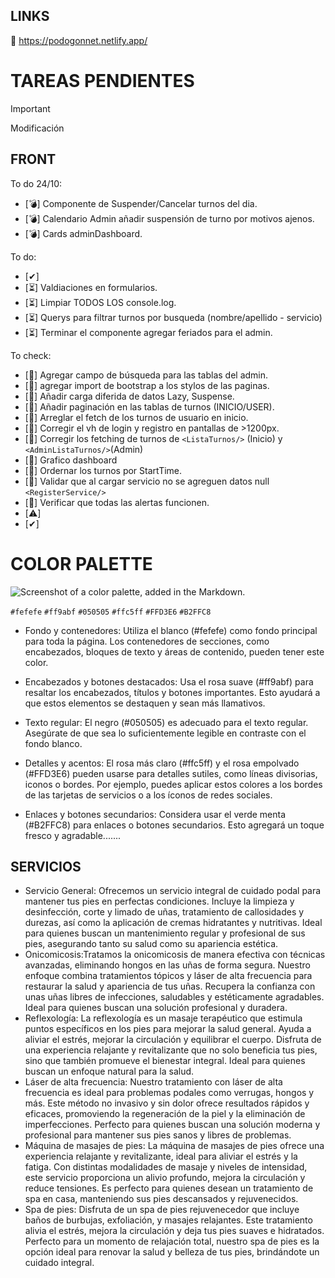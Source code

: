 ## LINKS

🔗 https://podogonnet.netlify.app/

# TAREAS PENDIENTES

> [!IMPORTANT]
> Modificación

## FRONT
To do 24/10:
- [💣] Componente de Suspender/Cancelar turnos del dia.
- [💣] Calendario Admin añadir suspensión de turno por motivos ajenos.
- [💣] Cards adminDashboard.

To do:
- [✔]
- [⏳] Valdiaciones en formularios.
- [⏳] Limpiar TODOS LOS console.log.
- [⏳] Querys para filtrar turnos por busqueda (nombre/apellido - servicio)
- [⏳] Terminar el componente agregar feriados para el admin.


To check:
- [📌] Agregar campo de búsqueda para las tablas del admin.
- [📌] agregar import de bootstrap a los stylos de las paginas.
- [📌] Añadir carga diferida de datos Lazy, Suspense.
- [📌] Añadir paginación en las tablas de turnos (INICIO/USER).
- [📌] Arreglar el fetch de los turnos de usuario en inicio.
- [📌] Corregir el vh de login y registro en pantallas de >1200px.
- [📌] Corregir los fetching de turnos de `<ListaTurnos/>` (Inicio) y `<AdminListaTurnos/>`(Admin)
- [📌] Grafico dashboard
- [📌] Ordernar los turnos por StartTime.
- [📌] Validar que al cargar servicio no se agreguen datos null `<RegisterService/>`
- [📌] Verificar que todas las alertas funcionen.
- [⚠️]
- [✔]

# COLOR PALETTE

![Screenshot of a color palette, added in the Markdown.](https://github.com/EzeArc/Proyecto-PodoGonnet/blob/main/PodoFrontGonnet/src/assets/color-palette-podologia.png)

`#fefefe`
`#ff9abf`
`#050505`
`#ffc5ff`
`#FFD3E6`
`#B2FFC8`

- Fondo y contenedores: Utiliza el blanco (#fefefe) como fondo principal para toda la página. Los contenedores de secciones, como encabezados, bloques de texto y áreas de contenido, pueden tener este color.

- Encabezados y botones destacados: Usa el rosa suave (#ff9abf) para resaltar los encabezados, títulos y botones importantes. Esto ayudará a que estos elementos se destaquen y sean más llamativos.

- Texto regular: El negro (#050505) es adecuado para el texto regular. Asegúrate de que sea lo suficientemente legible en contraste con el fondo blanco.

- Detalles y acentos: El rosa más claro (#ffc5ff) y el rosa empolvado (#FFD3E6) pueden usarse para detalles sutiles, como líneas divisorias, iconos o bordes. Por ejemplo, puedes aplicar estos colores a los bordes de las tarjetas de servicios o a los íconos de redes sociales.

- Enlaces y botones secundarios: Considera usar el verde menta (#B2FFC8) para enlaces o botones secundarios. Esto agregará un toque fresco y agradable.......

## SERVICIOS

- Servicio General: Ofrecemos un servicio integral de cuidado podal para mantener tus pies en perfectas condiciones. Incluye la limpieza y desinfección, corte y limado de uñas, tratamiento de callosidades y durezas, así como la aplicación de cremas hidratantes y nutritivas. Ideal para quienes buscan un mantenimiento regular y profesional de sus pies, asegurando tanto su salud como su apariencia estética.
- Onicomicosis:Tratamos la onicomicosis de manera efectiva con técnicas avanzadas, eliminando hongos en las uñas de forma segura. Nuestro enfoque combina tratamientos tópicos y láser de alta frecuencia para restaurar la salud y apariencia de tus uñas. Recupera la confianza con unas uñas libres de infecciones, saludables y estéticamente agradables. Ideal para quienes buscan una solución profesional y duradera.
- Reflexología: La reflexología es un masaje terapéutico que estimula puntos específicos en los pies para mejorar la salud general. Ayuda a aliviar el estrés, mejorar la circulación y equilibrar el cuerpo. Disfruta de una experiencia relajante y revitalizante que no solo beneficia tus pies, sino que también promueve el bienestar integral. Ideal para quienes buscan un enfoque natural para la salud.
- Láser de alta frecuencia: Nuestro tratamiento con láser de alta frecuencia es ideal para problemas podales como verrugas, hongos y más. Este método no invasivo y sin dolor ofrece resultados rápidos y eficaces, promoviendo la regeneración de la piel y la eliminación de imperfecciones. Perfecto para quienes buscan una solución moderna y profesional para mantener sus pies sanos y libres de problemas.
- Máquina de masajes de pies: La máquina de masajes de pies ofrece una experiencia relajante y revitalizante, ideal para aliviar el estrés y la fatiga. Con distintas modalidades de masaje y niveles de intensidad, este servicio proporciona un alivio profundo, mejora la circulación y reduce tensiones. Es perfecto para quienes desean un tratamiento de spa en casa, manteniendo sus pies descansados y rejuvenecidos.
- Spa de pies: Disfruta de un spa de pies rejuvenecedor que incluye baños de burbujas, exfoliación, y masajes relajantes. Este tratamiento alivia el estrés, mejora la circulación y deja tus pies suaves e hidratados. Perfecto para un momento de relajación total, nuestro spa de pies es la opción ideal para renovar la salud y belleza de tus pies, brindándote un cuidado integral.
